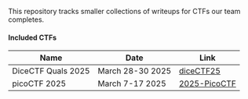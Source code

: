 This repository tracks smaller collections of writeups for CTFs our team completes.
#### Included CTFs

| Name               | Date             | Link |
| ------------------ | ---------------- | ---- |
| DiceCTF Quals 2025 | March 28-30 2025 | [diceCTF25](https://github.com/VuwCTF/writeups/tree/main/diceCTF25) |
| picoCTF 2025 | March 7-17 2025 | [2025-PicoCTF](https://github.com/VuwCTF/2025-PicoCTF) |